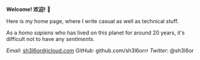 **Welcome! 欢迎!** 🥳

Here is my home page, where I write casual as well as technical stuff. 

As a *homo sapiens* who has lived on this planet for around 20 years, it's difficult not to have any *sentiments*.

*Email*: sh3l6or@icloud.com
*GitHub*: github.com/sh3l6orrr
*Twitter*: @sh3l6or